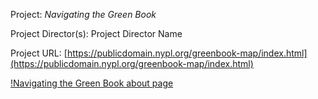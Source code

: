 Project:
_Navigating the Green Book_

Project Director(s):
Project Director Name

Project URL:
[https://publicdomain.nypl.org/greenbook-map/index.html](https://publicdomain.nypl.org/greenbook-map/index.html)

[!Navigating the Green Book about page](https://toddmahood.com/images/ngb-about-crop.jpeg)
